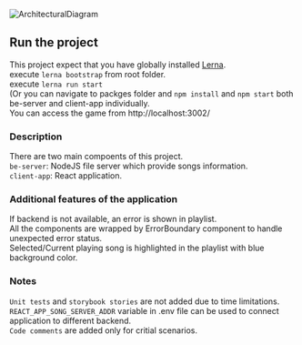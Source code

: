 ![ArchitecturalDiagram](https://user-images.githubusercontent.com/1351502/82133477-397fe780-980a-11ea-941a-aad6022951cd.PNG)

## Run the project
This project expect that you have globally installed [Lerna](https://lerna.js.org/).</br>
execute `lerna bootstrap` from root folder.<br />
execute `lerna run start`</br>
(Or you can navigate to packges folder and `npm install` and `npm start` both 
be-server and client-app individually.</br>
You can access the game from http://localhost:3002/

### Description

There are two main compoents of this project.<br />
`be-server`: NodeJS file server which provide songs information.</br>
`client-app`: React application.<br>

### Additional features of the application
If backend is not available, an error is shown in playlist.</br>
All the components are wrapped by ErrorBoundary component to handle unexpected error status.</br>
Selected/Current playing song is highlighted in the playlist with blue background color.</br>

### Notes

`Unit tests` and `storybook stories` are not added due to time limitations.<br />
`REACT_APP_SONG_SERVER_ADDR` variable in .env file can be used to connect application to different backend.</br>
`Code comments` are added only for critial scenarios.
